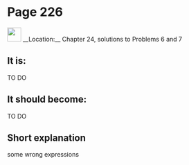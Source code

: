 # Page 226

<img src="/pictures/correction_yellow.svg" width="32px"/>
__Location:__ Chapter 24, solutions to Problems 6 and 7

## It is:

TO DO

## It should become:

TO DO

## Short explanation

some wrong expressions

